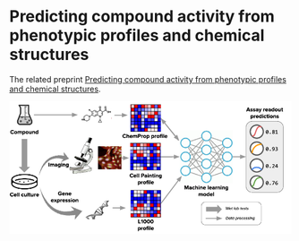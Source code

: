# Predicting compound activity from phenotypic profiles and chemical structures

The related preprint [Predicting compound activity from phenotypic profiles and chemical structures](https://www.biorxiv.org/content/10.1101/2020.12.15.422887). 

![Scheme of the project](PUMA.png)